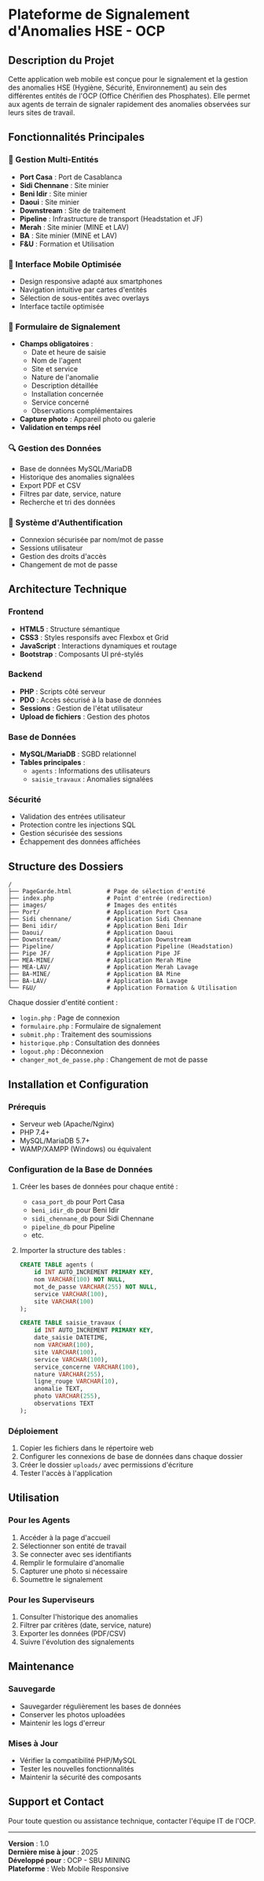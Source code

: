 # Plateforme de Signalement d'Anomalies HSE - OCP

## Description du Projet

Cette application web mobile est conçue pour le signalement et la gestion des anomalies HSE (Hygiène, Sécurité, Environnement) au sein des différentes entités de l'OCP (Office Chérifien des Phosphates). Elle permet aux agents de terrain de signaler rapidement des anomalies observées sur leurs sites de travail.

## Fonctionnalités Principales

### 🏢 Gestion Multi-Entités
- **Port Casa** : Port de Casablanca
- **Sidi Chennane** : Site minier
- **Beni Idir** : Site minier
- **Daoui** : Site minier
- **Downstream** : Site de traitement
- **Pipeline** : Infrastructure de transport (Headstation et JF)
- **Merah** : Site minier (MINE et LAV)
- **BA** : Site minier (MINE et LAV)
- **F&U** : Formation et Utilisation

### 📱 Interface Mobile Optimisée
- Design responsive adapté aux smartphones
- Navigation intuitive par cartes d'entités
- Sélection de sous-entités avec overlays
- Interface tactile optimisée

### 📝 Formulaire de Signalement
- **Champs obligatoires** :
  - Date et heure de saisie
  - Nom de l'agent
  - Site et service
  - Nature de l'anomalie
  - Description détaillée
  - Installation concernée
  - Service concerné
  - Observations complémentaires
- **Capture photo** : Appareil photo ou galerie
- **Validation en temps réel**

### 🔍 Gestion des Données
- Base de données MySQL/MariaDB
- Historique des anomalies signalées
- Export PDF et CSV
- Filtres par date, service, nature
- Recherche et tri des données

### 🔐 Système d'Authentification
- Connexion sécurisée par nom/mot de passe
- Sessions utilisateur
- Gestion des droits d'accès
- Changement de mot de passe

## Architecture Technique

### Frontend
- **HTML5** : Structure sémantique
- **CSS3** : Styles responsifs avec Flexbox et Grid
- **JavaScript** : Interactions dynamiques et routage
- **Bootstrap** : Composants UI pré-stylés

### Backend
- **PHP** : Scripts côté serveur
- **PDO** : Accès sécurisé à la base de données
- **Sessions** : Gestion de l'état utilisateur
- **Upload de fichiers** : Gestion des photos

### Base de Données
- **MySQL/MariaDB** : SGBD relationnel
- **Tables principales** :
  - `agents` : Informations des utilisateurs
  - `saisie_travaux` : Anomalies signalées

### Sécurité
- Validation des entrées utilisateur
- Protection contre les injections SQL
- Gestion sécurisée des sessions
- Échappement des données affichées

## Structure des Dossiers

```
/
├── PageGarde.html          # Page de sélection d'entité
├── index.php               # Point d'entrée (redirection)
├── images/                 # Images des entités
├── Port/                   # Application Port Casa
├── Sidi chennane/          # Application Sidi Chennane
├── Beni idir/              # Application Beni Idir
├── Daoui/                  # Application Daoui
├── Downstream/             # Application Downstream
├── Pipeline/               # Application Pipeline (Headstation)
├── Pipe JF/                # Application Pipe JF
├── MEA-MINE/               # Application Merah Mine
├── MEA-LAV/                # Application Merah Lavage
├── BA-MINE/                # Application BA Mine
├── BA-LAV/                 # Application BA Lavage
└── F&U/                    # Application Formation & Utilisation
```

Chaque dossier d'entité contient :
- `login.php` : Page de connexion
- `formulaire.php` : Formulaire de signalement
- `submit.php` : Traitement des soumissions
- `historique.php` : Consultation des données
- `logout.php` : Déconnexion
- `changer_mot_de_passe.php` : Changement de mot de passe

## Installation et Configuration

### Prérequis
- Serveur web (Apache/Nginx)
- PHP 7.4+
- MySQL/MariaDB 5.7+
- WAMP/XAMPP (Windows) ou équivalent

### Configuration de la Base de Données
1. Créer les bases de données pour chaque entité :
   - `casa_port_db` pour Port Casa
   - `beni_idir_db` pour Beni Idir
   - `sidi_chennane_db` pour Sidi Chennane
   - `pipeline_db` pour Pipeline
   - etc.

2. Importer la structure des tables :
   ```sql
   CREATE TABLE agents (
       id INT AUTO_INCREMENT PRIMARY KEY,
       nom VARCHAR(100) NOT NULL,
       mot_de_passe VARCHAR(255) NOT NULL,
       service VARCHAR(100),
       site VARCHAR(100)
   );

   CREATE TABLE saisie_travaux (
       id INT AUTO_INCREMENT PRIMARY KEY,
       date_saisie DATETIME,
       nom VARCHAR(100),
       site VARCHAR(100),
       service VARCHAR(100),
       service_concerne VARCHAR(100),
       nature VARCHAR(255),
       ligne_rouge VARCHAR(10),
       anomalie TEXT,
       photo VARCHAR(255),
       observations TEXT
   );
   ```

### Déploiement
1. Copier les fichiers dans le répertoire web
2. Configurer les connexions de base de données dans chaque dossier
3. Créer le dossier `uploads/` avec permissions d'écriture
4. Tester l'accès à l'application

## Utilisation

### Pour les Agents
1. Accéder à la page d'accueil
2. Sélectionner son entité de travail
3. Se connecter avec ses identifiants
4. Remplir le formulaire d'anomalie
5. Capturer une photo si nécessaire
6. Soumettre le signalement

### Pour les Superviseurs
1. Consulter l'historique des anomalies
2. Filtrer par critères (date, service, nature)
3. Exporter les données (PDF/CSV)
4. Suivre l'évolution des signalements

## Maintenance

### Sauvegarde
- Sauvegarder régulièrement les bases de données
- Conserver les photos uploadées
- Maintenir les logs d'erreur

### Mises à Jour
- Vérifier la compatibilité PHP/MySQL
- Tester les nouvelles fonctionnalités
- Maintenir la sécurité des composants

## Support et Contact

Pour toute question ou assistance technique, contacter l'équipe IT de l'OCP.

---

**Version** : 1.0  
**Dernière mise à jour** : 2025  
**Développé pour** : OCP - SBU MINING  
**Plateforme** : Web Mobile Responsive
